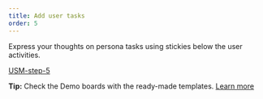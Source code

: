 ```yaml
---
title: Add user tasks
order: 5
---
```


Express your thoughts on persona tasks using stickies below the user activities.

[USM-step-5](howTo:USM-step-5)

**Tip:** Check the Demo boards with the ready-made templates. [Learn more](https://realtimeboard.com/app/?inspirationCenter.visible=true)

